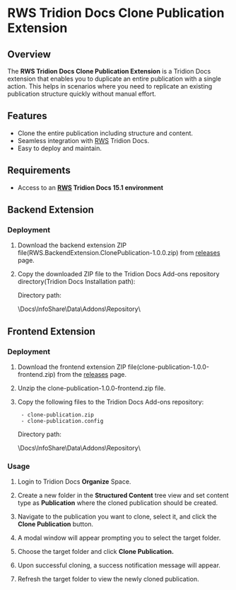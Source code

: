 # RWS Tridion Docs Clone Publication Extension

## Overview

The **RWS Tridion Docs Clone Publication Extension** is a Tridion Docs extension that enables you to duplicate an entire publication with a single action. This helps in scenarios where you need to replicate an existing publication structure quickly without manual effort.

## Features

- Clone the entire publication including structure and content.
- Seamless integration with [RWS](https://www.rws.com) Tridion Docs.
- Easy to deploy and maintain.

## Requirements

- Access to an **[RWS](https://www.rws.com) Tridion Docs 15.1 environment** 

## Backend Extension

### Deployment

1. Download the backend extension ZIP file(RWS.BackendExtension.ClonePublication-1.0.0.zip) from [releases](https://github.com/RWS-Open/tridion-docs-extension-clonepublication/releases) page.
	
2. Copy the downloaded ZIP file to the Tridion Docs Add-ons repository directory(Tridion Docs Installation path):  
   
   Directory path:

	\Docs\InfoShare\Data\Addons\Repository\
   

## Frontend Extension

### Deployment

1. Download the frontend extension ZIP file(clone-publication-1.0.0-frontend.zip) from the [releases](https://github.com/RWS-Open/tridion-docs-extension-clonepublication/releases) page.
   
2. Unzip the clone-publication-1.0.0-frontend.zip file.
   
3. Copy the following files to the Tridion Docs Add-ons repository:  
   
        - clone-publication.zip
        - clone-publication.config
  
    Directory path:

	\Docs\InfoShare\Data\Addons\Repository\

### Usage

1. Login to Tridion Docs **Organize** Space.
   
2. Create a new folder in the **Structured Content** tree view and set content type as **Publication** where the cloned publication should be created.
   
3. Navigate to the publication you want to clone, select it, and click the **Clone Publication** button.
   
4. A modal window will appear prompting you to select the target folder.
   
5. Choose the target folder and click **Clone Publication.**
   
6. Upon successful cloning, a success notification message will appear.
   
7. Refresh the target folder to view the newly cloned publication.